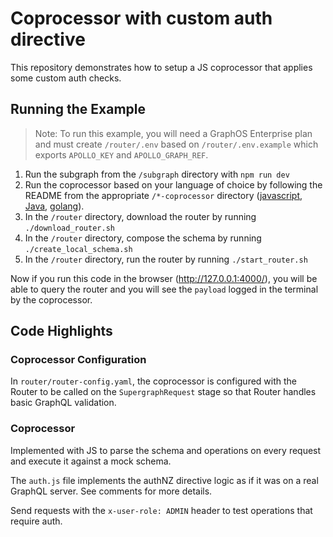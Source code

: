 # Coprocessor with custom auth directive

This repository demonstrates how to setup a JS coprocessor that applies some custom auth checks.

## Running the Example

> Note: To run this example, you will need a GraphOS Enterprise plan and must create `/router/.env` based on `/router/.env.example` which exports `APOLLO_KEY` and `APOLLO_GRAPH_REF`.

1. Run the subgraph from the `/subgraph` directory with `npm run dev`
1. Run the coprocessor based on your language of choice by following the README from the appropriate `/*-coprocessor` directory ([javascript](./js-coprocessor/README.md), [Java](./java-coprocessor/README.md), [golang](./golang-coprocessor/README.md)).
1. In the `/router` directory, download the router by running `./download_router.sh`
1. In the `/router` directory, compose the schema by running `./create_local_schema.sh`
1. In the `/router` directory, run the router by running `./start_router.sh`

Now if you run this code in the browser (http://127.0.0.1:4000/), you will be able to query the router and you will see the `payload` logged in the terminal by the coprocessor.

## Code Highlights

### Coprocessor Configuration

In `router/router-config.yaml`, the coprocessor is configured with the Router to be called on the `SupergraphRequest` stage so that Router handles basic GraphQL validation.

### Coprocessor

Implemented with JS to parse the schema and operations on every request and execute it against a mock schema.

The `auth.js` file implements the authNZ directive logic as if it was on a real GraphQL server. See comments for more details.

Send requests with the `x-user-role: ADMIN` header to test operations that require auth.
